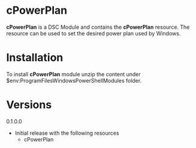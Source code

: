 # cPowerPlan
**cPowerPlan** is a DSC Module and contains the **cPowerPlan** resource. The resource can be used to set the desired power plan used by Windows.

# Installation
To install **cPowerPlan** module unzip the content under $env:ProgramFilesWindowsPowerShellModules folder.

# Versions
0.1.0.0

* Initial release with the following resources
  * cPowerPlan